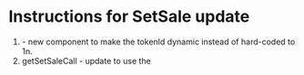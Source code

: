 # Instructions for SetSale update

1. <TokenInput /> - new component to make the tokenId dynamic instead of hard-coded to 1n.
2. getSetSaleCall - update to use the
